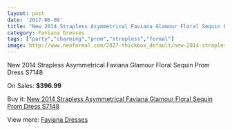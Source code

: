 ```yaml
---
layout: post
date: '2017-06-09'
title: "New 2014 Strapless Asymmetrical Faviana Glamour Floral Sequin Prom Dress S7148"
category: Faviana Dresses
tags: ["party","charming","prom","strapless","formal"]
image: http://www.neoformal.com/2827-thickbox_default/new-2014-strapless-asymmetrical-faviana-glamour-floral-sequin-prom-dress-s7148.jpg
---
```

New 2014 Strapless Asymmetrical Faviana Glamour Floral Sequin Prom Dress S7148

On Sales: **$396.99**
<a href="https://www.neoformal.com/en/faviana-dresses/1049-new-2014-strapless-asymmetrical-faviana-glamour-floral-sequin-prom-dress-s7148.html"><amp-img layout="responsive" width="600" height="600" src="//www.neoformal.com/2827-thickbox_default/new-2014-strapless-asymmetrical-faviana-glamour-floral-sequin-prom-dress-s7148.jpg" alt="New 2014 Strapless Asymmetrical Faviana Glamour Floral Sequin Prom Dress S7148 0" /></a>
<a href="https://www.neoformal.com/en/faviana-dresses/1049-new-2014-strapless-asymmetrical-faviana-glamour-floral-sequin-prom-dress-s7148.html"><amp-img layout="responsive" width="600" height="600" src="//www.neoformal.com/2829-thickbox_default/new-2014-strapless-asymmetrical-faviana-glamour-floral-sequin-prom-dress-s7148.jpg" alt="New 2014 Strapless Asymmetrical Faviana Glamour Floral Sequin Prom Dress S7148 1" /></a>
<a href="https://www.neoformal.com/en/faviana-dresses/1049-new-2014-strapless-asymmetrical-faviana-glamour-floral-sequin-prom-dress-s7148.html"><amp-img layout="responsive" width="600" height="600" src="//www.neoformal.com/2828-thickbox_default/new-2014-strapless-asymmetrical-faviana-glamour-floral-sequin-prom-dress-s7148.jpg" alt="New 2014 Strapless Asymmetrical Faviana Glamour Floral Sequin Prom Dress S7148 2" /></a>

Buy it: [New 2014 Strapless Asymmetrical Faviana Glamour Floral Sequin Prom Dress S7148](https://www.neoformal.com/en/faviana-dresses/1049-new-2014-strapless-asymmetrical-faviana-glamour-floral-sequin-prom-dress-s7148.html "New 2014 Strapless Asymmetrical Faviana Glamour Floral Sequin Prom Dress S7148")

View more: [Faviana Dresses](https://www.neoformal.com/en/10-faviana-dresses "Faviana Dresses")